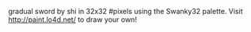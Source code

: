 gradual sword by shi in 32x32 #pixels using the Swanky32 palette. Visit http://paint.lo4d.net/ to draw your own! 
